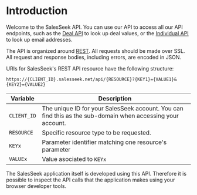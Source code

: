 # Introduction

Welcome to the SalesSeek API. You can use our API to access all our API endpoints, such as the [Deal API](#deal-api) to look up deal values, or the [Individual API](#individual-api) to look up email addresses. 

The API is organized around [REST](http://en.wikipedia.org/wiki/Representational_State_Transfer). All requests should be made over SSL. All request and response bodies, including errors, are encoded in JSON.

URIs for SalesSeek's REST API resource have the following structure:

`https://{CLIENT_ID}.salesseek.net/api/{RESOURCE}?{KEY1}={VALUE1}&{KEY2}={VALUE2}`

Variable |  Description
--------- | ------- 
`CLIENT_ID` | The unique ID for your SalesSeek account. You can find this as the sub-domain when accessing your account. 
`RESOURCE` | Specific resource type to be requested.
`KEYx` | Parameter identifier matching one resource's parameter
`VALUEx` | Value asociated to `KEYx` 

<div class="wrap">
  <p class="flash info">
    The SalesSeek application itself is developed using this API. Therefore it is possible to inspect the API calls that the application makes using your browser developer tools.
  </p>
</div>
